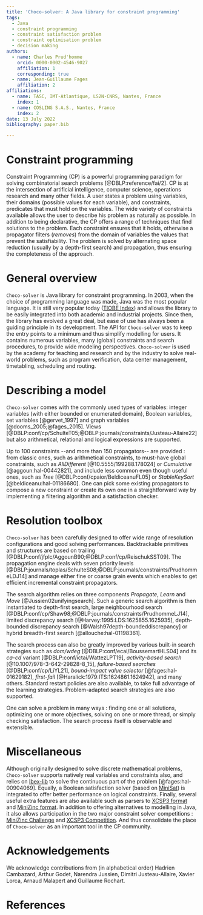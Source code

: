 ```yaml
---
title: 'Choco-solver: A Java library for constraint programming'
tags:
  - Java
  - constraint programming
  - constraint satisfaction problem
  - constraint optimisation problem
  - decision making 
authors:
  - name: Charles Prud'homme
    orcid: 0000-0002-4546-9027
    affiliation: 1
    corresponding: true
  - name: Jean-Guillaume Fages
    affiliation: 2
affiliations:
  - name: TASC, IMT-Atlantique, LS2N-CNRS, Nantes, France
    index: 1
  - name: COSLING S.A.S., Nantes, France
    index: 2
date: 13 July 2022
bibliography: paper.bib

---
```


# Constraint programming

Constraint Programming (CP) is a powerful programming paradigm for solving 
combinatorial search problems [@DBLP:reference/fai/2].
CP is at the intersection of artificial intelligence, computer science, operations research and many other fields.
A user states a problem using variables, their domains (possible values for each
variable), and constraints, predicates that must hold on the variables.
The wide variety of constraints available allows the user to describe his problem as naturally as possible.
In addition to being declarative, the CP offers a range of techniques that find solutions to the problem.
Each constraint ensures that it holds, otherwise a propagator filters (*removes*) 
from the domain of variables the values that prevent the satisfiability.
The problem is solved by alternating space reduction (usually by a depth-first search) and propagation, 
thus ensuring the completeness of the approach. 


# General overview
    
`Choco-solver` is Java library for constraint programming.
In 2003, when the choice of programming language was made, Java was the most popular language. 
It is still very popular today ([TIOBE Index](https://www.tiobe.com/tiobe-index/)) 
and allows the library to be easily integrated into both academic and industrial projects.
Since then, the library has evolved a great deal, but ease of use has always been a guiding principle in its development.
The API for `Choco-solver` was to keep the entry points to a minimum and thus simplify modelling for users.
It contains numerous variables, many (global) constraints and search procedures, to provide wide modeling perspectives.
`Choco-solver` is used by the academy for teaching and research and by the industry to solve real-world problems, 
such as program verification, data center management, timetabling, scheduling and routing.

# Describing a model                                                        

`Choco-solver` comes with the commonly used types of variables: 
integer variables (with either bounded or enumerated domain), 
Boolean variables, set variables [@gervet_1997] and graph variables [@dooms_2005;@fages_2015]. 
Views [@DBLP:conf/cp/SchulteT05;@DBLP:journals/constraints/Justeau-Allaire22] 
but also arithmetical, relational and logical expressions are supported.

Up to 100 constraints --and more than 150 propagators-- are provided : 
from classic ones, such as arithmetical constraints, 
to  must-have global constraints, such as *AllDifferent* [@10.5555/199288.178024] or *Cumulative* [@aggoun:hal-00442821],
and include less common even though useful ones, such as  *Tree* [@DBLP:conf/cpaior/BeldiceanuFL05] 
or *StableKeySort* [@beldiceanu:hal-01186680].
One can pick some existing propagators to compose a new constraint or 
create its own one in a straightforward way by implementing a filtering algorithm and a satisfaction checker.
                                   
# Resolution toolbox

`Choco-solver` has been carefully designed to offer wide range of resolution configurations 
and good solving performances.
Backtrackable primitives and structures are based on trailing [@DBLP:conf/jfplc/AggounB90;@DBLP:conf/cp/ReischukSST09].
The propagation engine deals with seven priority levels [@DBLP:journals/toplas/SchulteS08;@DBLP:journals/constraints/PrudhommeLDJ14] 
and manage either fine or coarse grain events which enables to get efficient incremental constraint propagators.

The search algorithm relies on three components *Propagate*, *Learn* and *Move* [@Jussien02unifyingsearch].
Such a generic search algorithm is then instantiated to depth-first search,
large neighbourhood search [@DBLP:conf/cp/Shaw98;@DBLP:journals/constraints/PrudhommeLJ14], 
limited discrepancy search [@Harvey:1995:LDS:1625855.1625935], 
depth-bounded discrepancy search [@Walsh97depth-boundeddiscrepancy] or 
hybrid breadth-first search [@allouche:hal-01198361].


The search process can also be greatly improved by various built-in search strategies such as 
*dom/wdeg* [@DBLP:conf/ecai/BoussemartHLS04] and its *ca-cd* variant [@DBLP:conf/ictai/WattezLPT19], 
*activity-based search* [@10.1007/978-3-642-29828-8_15], *failure-based searches* [@DBLP:conf/cp/LiYL21], 
*bound-impact value selector* [@fages:hal-01629182], *first-fail* [@Haralick:1979:ITS:1624861.1624942], and many others. 
Standard restart policies are also available, to take full advantage of the learning strategies.
Problem-adapted search strategies are also supported.

One can solve a problem in many ways :  finding one or all solutions, 
optimizing one or more objectives,
solving on one or more thread, 
or simply checking satisfaction.
The search process itself is observable and extensible.

# Miscellaneous

Although originally designed to solve discrete mathematical problems, 
`Choco-solver` supports natively real variables and constraints also, and relies on [Ibex-lib](http://www.ibex-lib.org/) 
 to solve the continuous part of the problem [@fages:hal-00904069].
Equally, a Boolean satisfaction solver (based on [MiniSat](http://minisat.se/Main.html)) is integrated 
to offer better performance on logical constraints.
Finally, several useful extra features are also available such as parsers to [XCSP3 format](http://xcsp.org/) 
and [MiniZinc format](https://www.minizinc.org/resources.html). 
In addition to offering alternatives to modelling in Java, 
it also allows participation in the two major constraint solver competitions :
[MiniZinc Challenge](https://www.minizinc.org/challenge.html) and [XCSP3 Competition](http://www.xcsp.org/competitions/).
And thus consolidate the place of `Choco-solver` as an important tool in the CP community.


# Acknowledgements

We acknowledge contributions from (in alphabetical order) 
Hadrien Cambazard, Arthur Godet, Narendra Jussien, Dimitri Justeau-Allaire, Xavier Lorca, Arnaud Malapert and 
Guillaume Rochart.  

# References